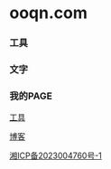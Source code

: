 # ooqn.com

### 工具

### 文字

### 我的PAGE
[工具](https://tool.ooqn.com)

[博客](https://we.ooqn.com)

[湘ICP备2023004760号-1]([1111](https://beian.miit.gov.cn/)https://beian.miit.gov.cn/)
